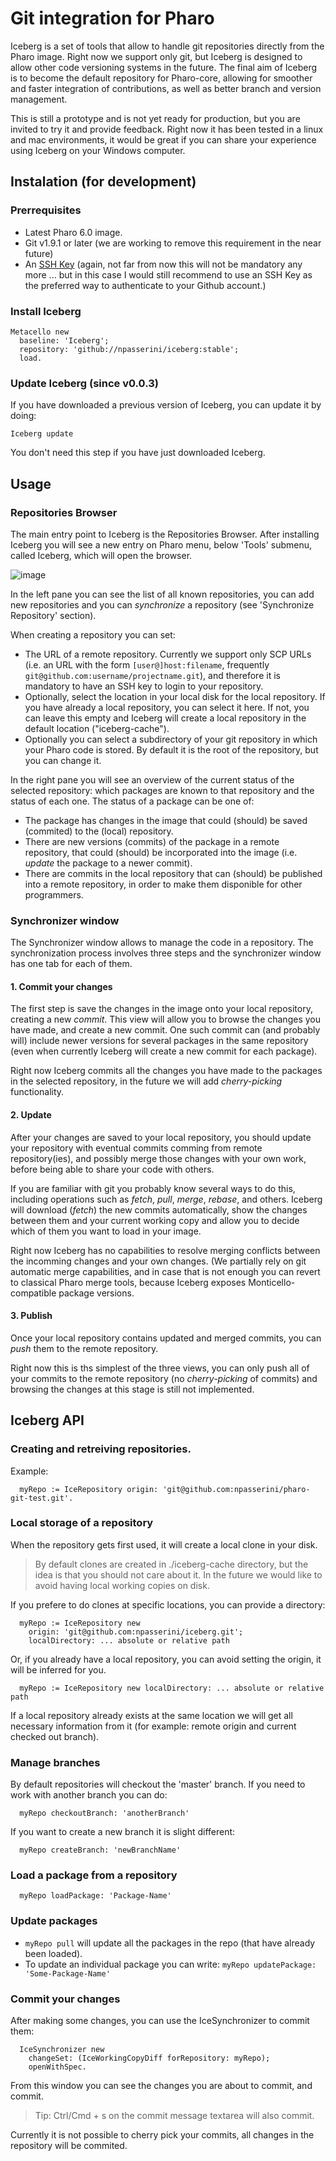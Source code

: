 # Git integration for Pharo
Iceberg is a set of tools that allow to handle git repositories directly from the Pharo image. Right now we support only git, but Iceberg is designed to allow other code versioning systems in the future. The final aim of Iceberg is to become the default repository for Pharo-core, allowing for smoother and faster integration of contributions, as well as better branch and version management.

This is still a prototype and is not yet ready for production, but you are invited to try it and provide feedback. Right now it has been tested in a linux and mac environments, it would be great if you can share your experience using Iceberg on your Windows computer.

## Instalation (for development)
### Prerrequisites
- Latest Pharo 6.0 image.
- Git v1.9.1 or later (we are working to remove this requirement in the near future)
- An [SSH Key](https://help.github.com/articles/generating-an-ssh-key/) (again, not far from now this will not be mandatory any more ... but in this case I would still recommend to use an SSH Key as the preferred way to authenticate to your Github account.)

### Install Iceberg
```
Metacello new
  baseline: 'Iceberg';
  repository: 'github://npasserini/iceberg:stable';
  load.
```

### Update Iceberg (since v0.0.3)
If you have downloaded a previous version of Iceberg, you can update it by doing:
```
Iceberg update
```

You don't need this step if you have just downloaded Iceberg.


## Usage
### Repositories Browser
The main entry point to Iceberg is the Repositories Browser. After installing Iceberg you will see a new entry on Pharo menu, below 'Tools' submenu, called Iceberg, which will open the browser.

![image](https://cloud.githubusercontent.com/assets/4633913/16365789/ac446d00-3c0a-11e6-83e0-976b00cbc0fb.png)

In the left pane you can see the list of all known repositories, you can add new repositories and you can *synchronize* a repository (see 'Synchronize Repository' section).

When creating a repository you can set:
- The URL of a remote repository. Currently we support only SCP URLs (i.e. an URL with the form `[user@]host:filename`, frequently `git@github.com:username/projectname.git`), and therefore it is mandatory to have an SSH key to login to your repository.
- Optionally, select the location in your local disk for the local repository. If you have already a local repository, you can select it here. If not, you can leave this empty and Iceberg will create a local repository in the default location ("iceberg-cache").
- Optionally you can select a subdirectory of your git repository in which your Pharo code is stored. By default it is the root of the repository, but you can change it.

In the right pane you will see an overview of the current status of the selected repository: which packages are known to that repository and the status of each one. The status of a package can be one of:
- The package has changes in the image that could (should) be saved (commited) to the (local) repository.
- There are new versions (commits) of the package in a remote repository, that could (should) be incorporated into the image (i.e. *update* the package to a newer commit).
- There are commits in the local repository that can (should) be published into a remote repository, in order to make them disponible for other programmers.

### Synchronizer window
The Synchronizer window allows to manage the code in a repository. The synchronization process involves three steps and the synchronizer window has one tab for each of them.

#### 1. Commit your changes
The first step is save the changes in the image onto your local repository, creating a new *commit*. This view will allow you to browse the changes you have made, and create a new commit. One such commit can (and probably will) include newer versions for several packages in the same repository (even when currently Iceberg will create a new commit for each package).

Right now Iceberg commits all the changes you have made to the packages in the selected repository, in the future we will add *cherry-picking* functionality.

#### 2. Update
After your changes are saved to your local repository, you should update your repository with eventual commits comming from remote repository(ies), and possibly merge those changes with your own work, before being able to share your code with others.

If you are familiar with git you probably know several ways to do this, including operations such as *fetch*, *pull*, *merge*, *rebase*, and others. Iceberg will download (*fetch*) the new commits automatically, show the changes between them and your current working copy and allow you to decide which of them you want to load in your image.

Right now Iceberg has no capabilities to resolve merging conflicts between the incomming changes and your own changes. (We partially rely on git automatic merge capabilities, and in case that is not enough you can revert to classical Pharo merge tools, because Iceberg exposes Monticello-compatible package versions.

#### 3. Publish
Once your local repository contains updated and merged commits, you can *push* them to the remote repository.

Right now this is ths simplest of the three views, you can only push all of your commits to the remote repository (no *cherry-picking* of commits) and browsing the changes at this stage is still not implemented.

## Iceberg API
### Creating and retreiving repositories.
Example:
```
  myRepo := IceRepository origin: 'git@github.com:npasserini/pharo-git-test.git'.
```

### Local storage of a repository
When the repository gets first used, it will create a local clone in your disk.
> By default clones are created in ./iceberg-cache directory, but the idea is that you should not care about it.
> In the future we would like to avoid having local working copies on disk.

If you prefere to do clones at specific locations, you can provide a directory:
```
  myRepo := IceRepository new
    origin: 'git@github.com:npasserini/iceberg.git';
    localDirectory: ... absolute or relative path
```

Or, if you already have a local repository, you can avoid setting the origin, it will be inferred for you.
```
  myRepo := IceRepository new localDirectory: ... absolute or relative path
```

If a local repository already exists at the same location we will get all necessary information from it (for example: remote origin and current checked out branch).

### Manage branches
By default repositories will checkout the 'master' branch. If you need to work with another branch you can do:
```
  myRepo checkoutBranch: 'anotherBranch'
```

If you want to create a new branch it is slight different:
```
  myRepo createBranch: 'newBranchName'
```

### Load a package from a repository
```
  myRepo loadPackage: 'Package-Name'
```

### Update packages
- `myRepo pull` will update all the packages in the repo (that have already been loaded).
- To update an individual package you can write: `myRepo updatePackage: 'Some-Package-Name'`

### Commit your changes
After making some changes, you can use the IceSynchronizer to commit them:
```
  IceSynchronizer new
    changeSet: (IceWorkingCopyDiff forRepository: myRepo);
    openWithSpec.
```

From this window you can see the changes you are about to commit, and commit.
> Tip: Ctrl/Cmd + s on the commit message textarea will also commit.

Currently it is not possible to cherry pick your commits, all changes in the
repository will be commited.
